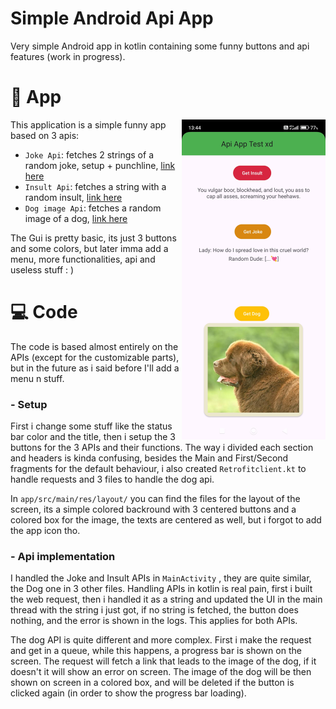 # Simple Android Api App
Very simple Android app in kotlin containing some funny buttons and api features (work in progress).


# 📱 App

<img align="right" src="media/img2.jpg" width="230" />

This application is a simple funny app based on 3 apis:

- ```Joke Api```: fetches 2 strings of a random joke, setup + punchline, [link here](https://official-joke-api.appspot.com/jokes/random)
- ```Insult Api```: fetches a string with a random insult, [link here](https://evilinsult.com/generate_insult.php?lang=en&type=json)
- ```Dog image Api```: fetches a random image of a dog, [link here](https://dog.ceo/api)

The Gui is pretty basic, its just 3 buttons and some colors, but later imma add a menu, more functionalities, api and useless stuff : )



# 💻 Code

The code is based almost entirely on the APIs (except for the customizable parts), but in the future as i said before I'll add a menu n stuff.


### - Setup
First i change some stuff like the status bar color and the title, then i setup the 3 buttons for the 3 APIs and their functions. The way i divided each section and headers is kinda confusing, besides the Main and First/Second fragments for the default behaviour, i also created ```Retrofitclient.kt``` to handle requests and 3 files to handle the dog api.

In ```app/src/main/res/layout/``` you can find the files for the layout of the screen, its a simple colored backround with 3 centered buttons and a colored box for the image, the texts are centered as well, but i forgot to add the app icon tho.

### - Api implementation

I handled the Joke and Insult APIs in ```MainActivity``` , they are quite similar, the Dog one in 3 other files. Handling APIs in kotlin is real pain, first i built the web request, then i handled it as a string and updated the UI in the main thread with the string i just got, if no string is fetched, the button does nothing, and the error is shown in the logs. This applies for both APIs.

The dog API is quite different and more complex. First i make the request and get in a queue, while this happens, a progress bar is shown on the screen. The request will fetch a link that leads to the image of the dog, if it doesn't it will show an error on screen. The image of the dog will be then shown on screen in a colored box, and will be deleted if the button is clicked again (in order to show the progress bar loading).

<!--

<img align="right" src="media/img1.jpg" width="230" />

--->
